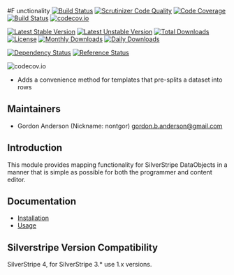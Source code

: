 #F unctionality
[![Build Status](https://travis-ci.org/gordonbanderson/weboftalent-gridrows.svg?branch=master)](https://travis-ci.org/gordonbanderson/weboftalent-gridrows)
[![Scrutinizer Code Quality](https://scrutinizer-ci.com/g/gordonbanderson/weboftalent-gridrows/badges/quality-score.png?b=master)](https://scrutinizer-ci.com/g/gordonbanderson/weboftalent-gridrows/?branch=master)
[![Code Coverage](https://scrutinizer-ci.com/g/gordonbanderson/weboftalent-gridrows/badges/coverage.png?b=master)](https://scrutinizer-ci.com/g/gordonbanderson/weboftalent-gridrows/?branch=master)
[![Build Status](https://scrutinizer-ci.com/g/gordonbanderson/weboftalent-gridrows/badges/build.png?b=master)](https://scrutinizer-ci.com/g/gordonbanderson/weboftalent-gridrows/build-status/master)
[![codecov.io](https://codecov.io/github/gordonbanderson/weboftalent-gridrows/coverage.svg?branch=master)](https://codecov.io/github/gordonbanderson/weboftalent-gridrows?branch=master)

[![Latest Stable Version](https://poser.pugx.org/weboftalent/gridrows/version)](https://packagist.org/packages/weboftalent/gridrows)
[![Latest Unstable Version](https://poser.pugx.org/weboftalent/gridrows/v/unstable)](//packagist.org/packages/weboftalent/gridrows)
[![Total Downloads](https://poser.pugx.org/weboftalent/gridrows/downloads)](https://packagist.org/packages/weboftalent/gridrows)
[![License](https://poser.pugx.org/weboftalent/gridrows/license)](https://packagist.org/packages/weboftalent/gridrows)
[![Monthly Downloads](https://poser.pugx.org/weboftalent/gridrows/d/monthly)](https://packagist.org/packages/weboftalent/gridrows)
[![Daily Downloads](https://poser.pugx.org/weboftalent/gridrows/d/daily)](https://packagist.org/packages/weboftalent/gridrows)

[![Dependency Status](https://www.versioneye.com/php/weboftalent:gridrows/badge.svg)](https://www.versioneye.com/php/weboftalent:gridrows)
[![Reference Status](https://www.versioneye.com/php/weboftalent:gridrows/reference_badge.svg?style=flat)](https://www.versioneye.com/php/weboftalent:gridrows/references)

![codecov.io](https://codecov.io/github/gordonbanderson/weboftalent-gridrows/branch.svg?branch=master)
* Adds a convenience method for templates that pre-splits a dataset into rows

## Maintainers

* Gordon Anderson (Nickname: nontgor)
	<gordon.b.anderson@gmail.com>

## Introduction

This module provides mapping functionality for SilverStripe DataObjects in a
manner that is simple as possible for both the programmer and content editor.
 
## Documentation
* [Installation](./docs/en/Installation.md)
* [Usage](./docs/en/Usage.md)

## Silverstripe Version Compatibility
SilverStripe 4, for SilverStripe 3.* use 1.x versions.
